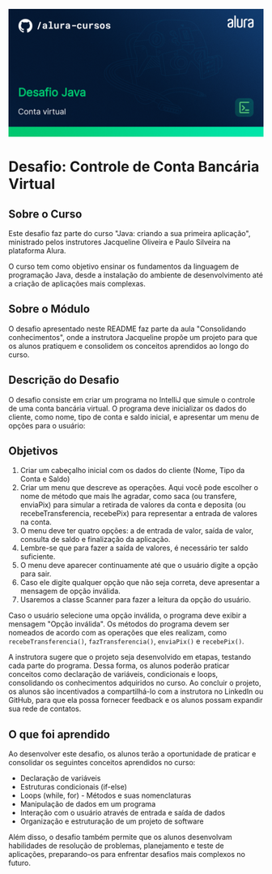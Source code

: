 ![thumbnail-Desafio Java](218160231-11c3a759-711e-484d-a856-b5977b065ec6.png)

# Desafio: Controle de Conta Bancária Virtual

## Sobre o Curso 
Este desafio faz parte do curso "Java: criando a sua primeira aplicação", ministrado pelos instrutores Jacqueline Oliveira e Paulo Silveira na plataforma Alura. 

O curso tem como objetivo ensinar os fundamentos da linguagem de programação Java, desde a instalação do ambiente de desenvolvimento até a criação de aplicações mais complexas. 

## Sobre o Módulo 

O desafio apresentado neste README faz parte da aula "Consolidando conhecimentos", onde a instrutora Jacqueline propõe um projeto para que os alunos pratiquem e consolidem os conceitos aprendidos ao longo do curso. 

## Descrição do Desafio 

O desafio consiste em criar um programa no IntelliJ que simule o controle de uma conta bancária virtual. O programa deve inicializar os dados do cliente, como nome, tipo de conta e saldo inicial, e apresentar um menu de opções para o usuário:

## Objetivos

1. Criar um cabeçalho inicial com os dados do cliente (Nome, Tipo da Conta e Saldo)
2. Criar um menu que descreve as operações. Aqui você pode escolher o nome de método que mais lhe agradar, como saca (ou transfere, enviaPix) para simular a retirada de valores da conta e deposita (ou recebeTransferencia, recebePix) para representar a entrada de valores na conta.
3. O menu deve ter quatro opções: a de entrada de valor, saída de valor, consulta de saldo e finalização da aplicação.
4. Lembre-se que para fazer a saída de valores, é necessário ter saldo suficiente.
5. O menu deve aparecer continuamente até que o usuário digite a opção para sair.
6. Caso ele digite qualquer opção que não seja correta, deve apresentar a mensagem de opção inválida.
7. Usaremos a classe Scanner para fazer a leitura da opção do usuário.

Caso o usuário selecione uma opção inválida, o programa deve exibir a mensagem "Opção inválida". Os métodos do programa devem ser nomeados de acordo com as operações que eles realizam, como `recebeTransferencia()`, `fazTransferencia()`, `enviaPix()` e `recebePix()`. 

A instrutora sugere que o projeto seja desenvolvido em etapas, testando cada parte do programa. Dessa forma, os alunos poderão praticar conceitos como declaração de variáveis, condicionais e loops, consolidando os conhecimentos adquiridos no curso. Ao concluir o projeto, os alunos são incentivados a compartilhá-lo com a instrutora no LinkedIn ou GitHub, para que ela possa fornecer feedback e os alunos possam expandir sua rede de contatos. 

## O que foi aprendido

Ao desenvolver este desafio, os alunos terão a oportunidade de praticar e consolidar os seguintes conceitos aprendidos no curso: 
- Declaração de variáveis 
- Estruturas condicionais (if-else) 
- Loops (while, for) - Métodos e suas nomenclaturas 
- Manipulação de dados em um programa 
- Interação com o usuário através de entrada e saída de dados 
- Organização e estruturação de um projeto de software 

Além disso, o desafio também permite que os alunos desenvolvam habilidades de resolução de problemas, planejamento e teste de aplicações, preparando-os para enfrentar desafios mais complexos no futuro.